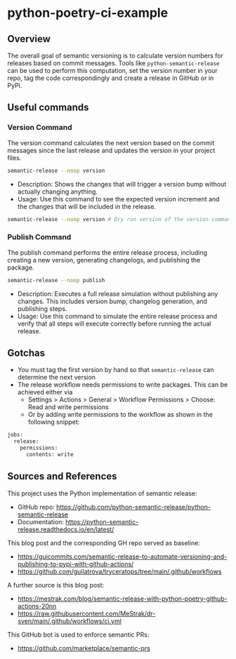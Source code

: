 # python-poetry-ci-example

## Overview 

The overall goal of semantic versioning is to calculate version 
numbers for releases based on commit messages. Tools like `python-semantic-release`
can be used to perform this computation, set the version number in your
repo, tag the code correspondingly and create a release in GitHub or in PyPi.

## Useful commands

### Version Command

The version command calculates the next version based on the commit messages since the last release and updates the version in your project files.

```bash
semantic-release --noop version
```

* Description: Shows the changes that will trigger a version bump without actually changing anything.
* Usage: Use this command to see the expected version increment and the changes that will be included in the release.

```bash
semantic-release --noop version # Dry run version of the version command: shows pending changes due version bump
```

### Publish Command

The publish command performs the entire release process, including creating a new version, generating changelogs, 
and publishing the package.

```bash
semantic-release --noop publish
```

* Description: Executes a full release simulation without publishing any changes. This includes version bump, changelog generation, and publishing steps.
* Usage: Use this command to simulate the entire release process and verify that all steps will execute correctly before running the actual release.

## Gotchas

* You must tag the first version by hand so that `semantic-release` can determine the next version
* The release workflow needs permissions to write packages. This can be achieved either via
  * Settings > Actions > General > Workflow Permissions > Choose: Read and write permissions
  * Or by adding write permissions to the workflow as shown in the following snippet:

```bash
jobs:
  release:
    permissions:
      contents: write
```

## Sources and References

This project uses the Python implementation of semantic release:
* GitHub repo: https://github.com/python-semantic-release/python-semantic-release
* Documentation: https://python-semantic-release.readthedocs.io/en/latest/

This blog post and the corresponding GH repo served as baseline:
* https://guicommits.com/semantic-release-to-automate-versioning-and-publishing-to-pypi-with-github-actions/
* https://github.com/guilatrova/tryceratops/tree/main/.github/workflows

A further source is this blog post:
* https://mestrak.com/blog/semantic-release-with-python-poetry-github-actions-20nn
* https://raw.githubusercontent.com/MeStrak/dr-sven/main/.github/workflows/ci.yml

This GitHub bot is used to enforce semantic PRs:
* https://github.com/marketplace/semantic-prs
